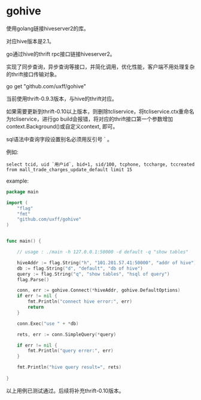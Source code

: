 # gohive

使用golang链接hiveserver2的库。

对应hive版本是2.1。

go通过hive的thrift rpc接口链接hiveserver2。

实现了同步查询，异步查询等接口，并简化调用，优化性能，客户端不用处理复杂的thrift接口传输对象。

go get "github.com/uxff/gohive"

当前使用thrift-0.9.3版本，与hive的thrift对应。

如果需要更新到thrift-0.10以上版本，则删除tcliservice，将tcliservice.ctx重命名为tcliservice，进行go build会报错，将对应的thrift接口第一个参数增加context.Background()或自定义context, 即可。

sql语法中查询字段设置别名必须用反引号 ` 。

例如:

```
select tcid, uid `用户id`, bid+1, sid/100, tcphone, tccharge, tccreated from mall_trade_charges_update_default limit 15
```
example:
```go
package main

import (
    "flag"
    "fmt"
    "github.com/uxff/gohive"
)


func main() {

    // usage : ./main -h 127.0.0.1:50000 -d default -q "show tables"

    hiveAddr := flag.String("h", "101.201.57.41:50000", "addr of hive")
    db := flag.String("d", "default", "db of hive")
    query := flag.String("q", "show tables", "hsql of query")
    flag.Parse()

    conn, err := gohive.Connect(*hiveAddr, gohive.DefaultOptions)
    if err != nil {
        fmt.Println("connect hive error:", err)
        return
    }

    conn.Exec("use " + *db)

    rets, err := conn.SimpleQuery(*query)

    if err != nil {
        fmt.Println("query errer:", err)
    }

    fmt.Println("hive query result=", rets)
    
}

```

以上用例已测试通过。后续将补充thrift-0.10版本。

